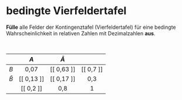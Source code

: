 <!--
version:  0.0.1

language: de

@style
input {
    text-align: center;
}
@end

formula: \carry   \textcolor{red}{\scriptsize #1}
formula: \digit   \rlap{\carry{#1}}\phantom{#2}#2
formula: \permil  \text{‰}

import: https://raw.githubusercontent.com/LiaTemplates/Tikz-Jax/main/README.md

script: https://cdn.jsdelivr.net/gh/LiaTemplates/Tikz-Jax@main/dist/index.js


tags: Kontingenztafel, Vierfeldertafel, bedingte Wahrscheinlichkeit, sehr leicht, sehr niedrig, Angeben

comment: Fülle die Vierfeldertafel für eine bedingte Wahrscheinlichkeit aus.

author: Martin Lommatzsch

-->




# bedingte Vierfeldertafel

**Fülle** alle Felder der Kontingenztafel (Vierfeldertafel) für eine bedingte Wahrscheinlichkeit in relativen Zahlen mit Dezimalzahlen **aus**.

<br>


<!-- data-type="none"
data-sortable="false" -->
|           |     $A$    | $\bar{A}$  |            |
| :-------: | :--------: | :-------:  | :--------: |
| $B$       |    0,07    | [[ 0,63 ]] | [[ 0,7  ]] |
| $\bar{B}$ | [[ 0,13 ]] | [[ 0,17 ]] |    0,3     |
|           | [[ 0,2  ]] |    0,8     |      1     |
